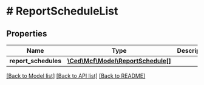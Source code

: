 # # ReportScheduleList

## Properties

Name | Type | Description | Notes
------------ | ------------- | ------------- | -------------
**report_schedules** | [**\Ced\Mcf\Model\ReportSchedule[]**](ReportSchedule.md) |  |

[[Back to Model list]](../../README.md#models) [[Back to API list]](../../README.md#endpoints) [[Back to README]](../../README.md)
